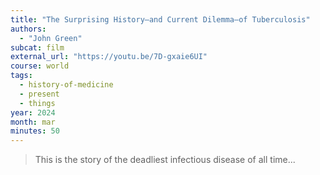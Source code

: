 ```yaml
---
title: "The Surprising History—and Current Dilemma—of Tuberculosis"
authors:
  - "John Green"
subcat: film
external_url: "https://youtu.be/7D-gxaie6UI"
course: world
tags:
  - history-of-medicine
  - present
  - things
year: 2024
month: mar
minutes: 50
---
```


> This is the story of the deadliest infectious disease of all time...
